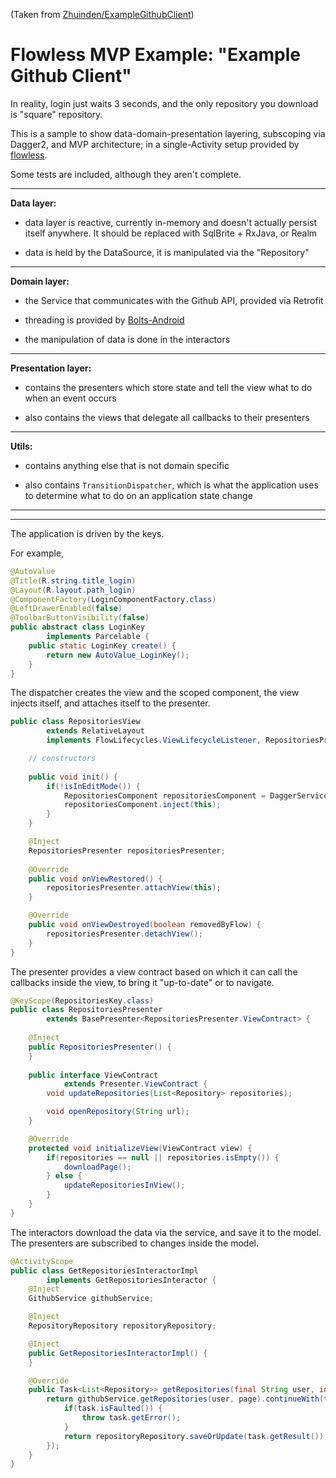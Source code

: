 (Taken from [Zhuinden/ExampleGithubClient](https://github.com/Zhuinden/ExampleGithubClient/))

# Flowless MVP Example: "Example Github Client"

In reality, login just waits 3 seconds, and the only repository you download is "square" repository.

This is a sample to show data-domain-presentation layering, subscoping via Dagger2, and MVP architecture; in a single-Activity setup provided by [flowless](https://github.com/Zhuinden/flowless/).

Some tests are included, although they aren't complete.

----------------------

**Data layer:**

- data layer is reactive, currently in-memory and doesn't actually persist itself anywhere. It should be replaced with SqlBrite + RxJava, or Realm

- data is held by the DataSource, it is manipulated via the "Repository"

----------------------

**Domain layer:**

- the Service that communicates with the Github API, provided via Retrofit

- threading is provided by [Bolts-Android](https://github.com/BoltsFramework/Bolts-Android)

- the manipulation of data is done in the interactors

----------------------

**Presentation layer:**

- contains the presenters which store state and tell the view what to do when an event occurs

- also contains the views that delegate all callbacks to their presenters

---------------------

**Utils:**

- contains anything else that is not domain specific

- also contains `TransitionDispatcher`, which is what the application uses to determine what to do on an application state change

----------------

----------------

The application is driven by the keys.

For example,

``` java
@AutoValue
@Title(R.string.title_login)
@Layout(R.layout.path_login)
@ComponentFactory(LoginComponentFactory.class)
@LeftDrawerEnabled(false)
@ToolbarButtonVisibility(false)
public abstract class LoginKey
        implements Parcelable {
    public static LoginKey create() {
        return new AutoValue_LoginKey();
    }
}
```

The dispatcher creates the view and the scoped component, the view injects itself, and attaches itself to the presenter.

``` java
public class RepositoriesView
        extends RelativeLayout
        implements FlowLifecycles.ViewLifecycleListener, RepositoriesPresenter.ViewContract {

    // constructors
        
    public void init() {
        if(!isInEditMode()) {
            RepositoriesComponent repositoriesComponent = DaggerService.getComponent(getContext());
            repositoriesComponent.inject(this);
        }
    }

    @Inject
    RepositoriesPresenter repositoriesPresenter;
        
    @Override
    public void onViewRestored() {
        repositoriesPresenter.attachView(this);
    }

    @Override
    public void onViewDestroyed(boolean removedByFlow) {
        repositoriesPresenter.detachView();
    }
}
```

The presenter provides a view contract based on which it can call the callbacks inside the view, to bring it "up-to-date" or to navigate.

``` java
@KeyScope(RepositoriesKey.class)
public class RepositoriesPresenter
        extends BasePresenter<RepositoriesPresenter.ViewContract> {
        
    @Inject
    public RepositoriesPresenter() {
    }
        
    public interface ViewContract
            extends Presenter.ViewContract {
        void updateRepositories(List<Repository> repositories);

        void openRepository(String url);
    }

    @Override
    protected void initializeView(ViewContract view) {
        if(repositories == null || repositories.isEmpty()) {
            downloadPage();
        } else {
            updateRepositoriesInView();
        }
    }
}
```

The interactors download the data via the service, and save it to the model. The presenters are subscribed to changes inside the model.

``` java
@ActivityScope
public class GetRepositoriesInteractorImpl
        implements GetRepositoriesInteractor {
    @Inject
    GithubService githubService;

    @Inject
    RepositoryRepository repositoryRepository;

    @Inject
    public GetRepositoriesInteractorImpl() {
    }

    @Override
    public Task<List<Repository>> getRepositories(final String user, int page) {
        return githubService.getRepositories(user, page).continueWith(task -> {
            if(task.isFaulted()) {
                throw task.getError();
            }
            return repositoryRepository.saveOrUpdate(task.getResult());
        });
    }
}
```
